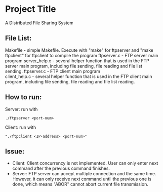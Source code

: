 # Project Title
A Distributed File Sharing System

## File List:

Makefile - simple Makefile. Execute with "make" for ftpserver and "make ftpclient" for ftpclient to compile the program
ftpserver.c - FTP server main program
server_help.c - several helper function that is used in the FTP server main program,
	                including file sending, file reading and file list sending.
ftpserver.c - FTP client main program                
client_help.c - several helper function that is used in the FTP client main program,
	                including file sending, file reading and file list reading.

## How to run:
Server: run with 
```
./ftpserver <port-num>
```
Client: run with 
```
"./ftpclient <IP-address> <port-num>"
```
## Issue:
* Client:
Client concurrency is not implemented. User can only enter next command after the previous command finishes.
* Server:
FTP server can accept multiple connection and the same time. However, it can only receive next command until the previous one is done, which means "ABOR" cannot abort current file transmission.

